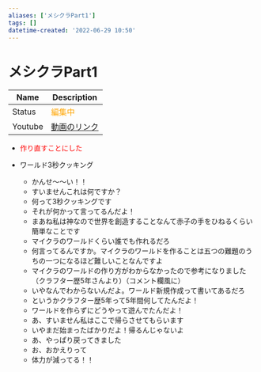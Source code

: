 ```yaml
---
aliases: ['メシクラPart1']
tags: []
datetime-created: '2022-06-29 10:50'
---
```


# メシクラPart1
| Name   | Description                         |
| ------ | ----------------------------------- |
| Status | <font color="Orange">編集中</font> |
| Youtube       | [動画のリンク](https://youtu.be/DmZZyCfa5jQ)                                    |

- <font color="Red">作り直すことにした</font>

- ワールド3秒クッキング
	- かんせ～～い！！
	- すいませんこれは何ですか？
	- 何って3秒クッキングです
	- それが何かって言ってるんだよ！
	- まあね私は神なので世界を創造することなんて赤子の手をひねるくらい簡単なことです
	- マイクラのワールドくらい誰でも作れるだろ
	- 何言ってるんですか。マイクラのワールドを作ることは五つの難題のうちの一つになるほど難しいことなんですよ
	- マイクラのワールドの作り方がわからなかったので参考になりました（クラフター歴5年さんより）（コメント欄風に）
	- いやなんでわからないんだよ。ワールド新規作成って書いてあるだろ
	- というかクラフター歴5年って5年間何してたんだよ！
	- ワールドを作らずにどうやって遊んでたんだよ！
	- あ、すいません私はここで帰らさせてもらいます
	- いやまだ始まったばかりだよ！帰るんじゃないよ
	- あ、やっぱり戻ってきました
	- お、おかえりって
	- 体力が減ってる！！